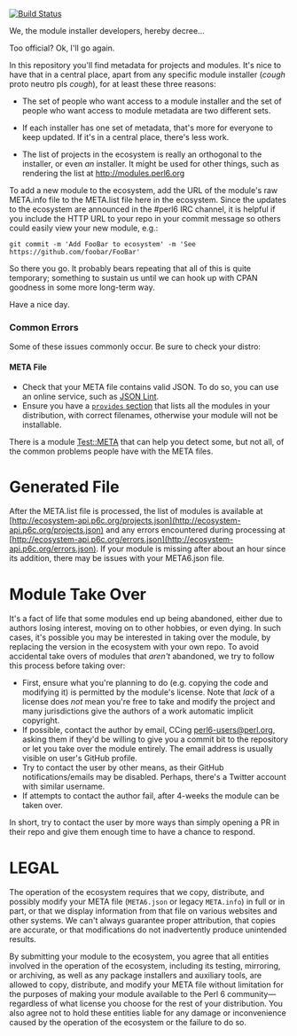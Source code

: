 [![Build Status](https://travis-ci.org/perl6/ecosystem.svg)](https://travis-ci.org/perl6/ecosystem)

We, the module installer developers, hereby decree...

Too official? Ok, I'll go again.

In this repository you'll find metadata for projects and modules. It's nice
to have that in a central place, apart from any specific module installer
(*cough* proto neutro pls *cough*), for at least these three reasons:

* The set of people who want access to a module installer and the set of
  people who want access to module metadata are two different sets.

* If each installer has one set of metadata, that's more for everyone to
  keep updated. If it's in a central place, there's less work.

* The list of projects in the ecosystem is really an orthogonal to the
  installer, or even *an* installer. It might be used for other things,
  such as rendering the list at http://modules.perl6.org

To add a new module to the ecosystem, add the URL of the module's raw META.info
file to the META.list file here in the ecosystem. Since the updates to
the ecosystem are announced in the #perl6 IRC channel, it is helpful
if you include the HTTP URL to your repo in your commit message so others
could easily view your new module, e.g.:

    git commit -m 'Add FooBar to ecosystem' -m 'See https://github.com/foobar/FooBar'

So there you go. It probably bears repeating that all of this is quite
temporary; something to sustain us until we can hook up with CPAN goodness
in some more long-term way.

Have a nice day.

### Common Errors

Some of these issues commonly occur. Be sure to check your distro:

#### META File

* Check that your META file contains valid JSON. To do so, you can use an online service,
such as [JSON Lint](http://jsonlint.com/).
* Ensure you have a [`provides` section](http://design.perl6.org/S22.html#provides)
that lists all the modules in your distribution, with correct filenames,
otherwise your module will not be installable.

There is a module [Test::META](https://github.com/jonathanstowe/Test-META) that can
help you detect some, but not all, of the common problems people have with the META files.

# Generated File

After the META.list file is processed, the list of modules is available at 
[http://ecosystem-api.p6c.org/projects.json](http://ecosystem-api.p6c.org/projects.json) and any
errors encountered during processing at
[http://ecosystem-api.p6c.org/errors.json](http://ecosystem-api.p6c.org/errors.json). If your
module is missing after about an hour since its addition, there may be issues with your META6.json file.

# Module Take Over

It's a fact of life that some modules end up being abandoned, either due to authors losing interest,
moving on to other hobbies, or even dying. In such cases, it's possible you may be interested in
taking over the module, by replacing the version in the ecosystem with your own repo. To avoid accidental
take overs of modules that *aren't* abandoned, we try to follow this process before taking over:

* First, ensure what you're planning to do (e.g. copying the code and modifying it) is permitted by the
  module's license. Note that *lack* of a license does *not* mean you're free to take and modify the
  project and many jurisdictions give the authors of a work automatic implicit copyright.
* If possible, contact the author by email, CCing [perl6-users@perl.org](mailto:perl6-users@perl.org),
  asking them if they'd be willing to give you a commit bit to the repository or let you take over
  the module entirely. The email address is usually visible on user's GitHub profile.
* Try to contact the user by other means, as their GitHub notifications/emails may be disabled. Perhaps,
  there's a Twitter account with similar username.
* If attempts to contact the author fail, after 4-weeks the module can be taken over.

In short, try to contact the user by more ways than simply opening a PR in their repo and give them
enough time to have a chance to respond.

# LEGAL

The operation of the ecosystem requires that we copy, distribute, and possibly modify your META file (`META6.json`
or legacy `META.info`) in full or in part, or that we display information from that file on various websites
and other systems. We can't always guarantee proper attribution, that copies are accurate, or that modifications
do not inadvertently produce unintended results.

By submitting your module to the ecosystem, you agree that all entities involved in the operation of the ecosystem,
including its testing, mirroring, or archiving, as well as any package installers and auxiliary tools,
are allowed to copy, distribute, and modify your META file without limitation for the
purposes of making your module available to the Perl 6 community&mdash;regardless of what license you choose for the
rest of your distribution. You also agree not to hold these entities liable for any damage or inconvenience caused
by the operation of the ecosystem or the failure to do so.
